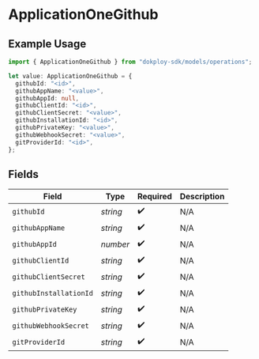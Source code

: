 # ApplicationOneGithub

## Example Usage

```typescript
import { ApplicationOneGithub } from "dokploy-sdk/models/operations";

let value: ApplicationOneGithub = {
  githubId: "<id>",
  githubAppName: "<value>",
  githubAppId: null,
  githubClientId: "<id>",
  githubClientSecret: "<value>",
  githubInstallationId: "<id>",
  githubPrivateKey: "<value>",
  githubWebhookSecret: "<value>",
  gitProviderId: "<id>",
};
```

## Fields

| Field                  | Type                   | Required               | Description            |
| ---------------------- | ---------------------- | ---------------------- | ---------------------- |
| `githubId`             | *string*               | :heavy_check_mark:     | N/A                    |
| `githubAppName`        | *string*               | :heavy_check_mark:     | N/A                    |
| `githubAppId`          | *number*               | :heavy_check_mark:     | N/A                    |
| `githubClientId`       | *string*               | :heavy_check_mark:     | N/A                    |
| `githubClientSecret`   | *string*               | :heavy_check_mark:     | N/A                    |
| `githubInstallationId` | *string*               | :heavy_check_mark:     | N/A                    |
| `githubPrivateKey`     | *string*               | :heavy_check_mark:     | N/A                    |
| `githubWebhookSecret`  | *string*               | :heavy_check_mark:     | N/A                    |
| `gitProviderId`        | *string*               | :heavy_check_mark:     | N/A                    |